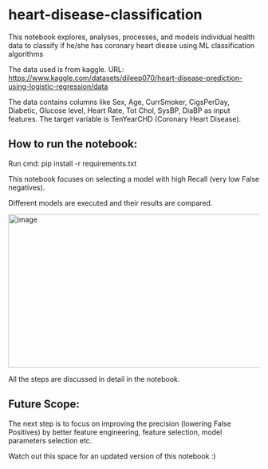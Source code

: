 # heart-disease-classification
This notebook explores, analyses, processes, and models individual health data to classify if he/she has coronary heart diease using ML classification algorithms


The data used is from kaggle.
URL: https://www.kaggle.com/datasets/dileep070/heart-disease-prediction-using-logistic-regression/data

The data contains columns like Sex, Age, CurrSmoker, CigsPerDay, Diabetic, Glucose level, Heart Rate, Tot Chol, SysBP, DiaBP as input features.
The target variable is TenYearCHD (Coronary Heart Disease).

## How to run the notebook:
Run cmd: pip install -r requirements.txt 

This notebook focuses on selecting a model with high Recall (very low False negatives).

Different models are executed and their results are compared.

<img width="1148" height="307" alt="image" src="https://github.com/user-attachments/assets/f0e9301c-c22d-4453-b17f-b0d02250a74d" />

All the steps are discussed in detail in the notebook.

## Future Scope:
The next step is to focus on improving the precision (lowering False Positives) by better feature engineering, feature selection, model parameters selection etc. 

Watch out this space for an updated version of this notebook :)

